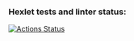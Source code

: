 ### Hexlet tests and linter status:
[![Actions Status](https://github.com/N1kita14/java-project-61/actions/workflows/hexlet-check.yml/badge.svg)](https://github.com/N1kita14/java-project-61/actions)